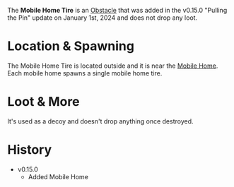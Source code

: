 The **Mobile Home Tire** is an [Obstacle](/obstacles) that was added in the v0.15.0 "Pulling the Pin" update on January 1st, 2024 and does not drop any loot.

# Location & Spawning

The Mobile Home Tire is located outside and it is near the [Mobile Home](/buildings/mobile_home). Each mobile home spawns a single mobile home tire.

# Loot & More

It's used as a decoy and doesn't drop anything once destroyed.

# History

- v0.15.0
  - Added Mobile Home
